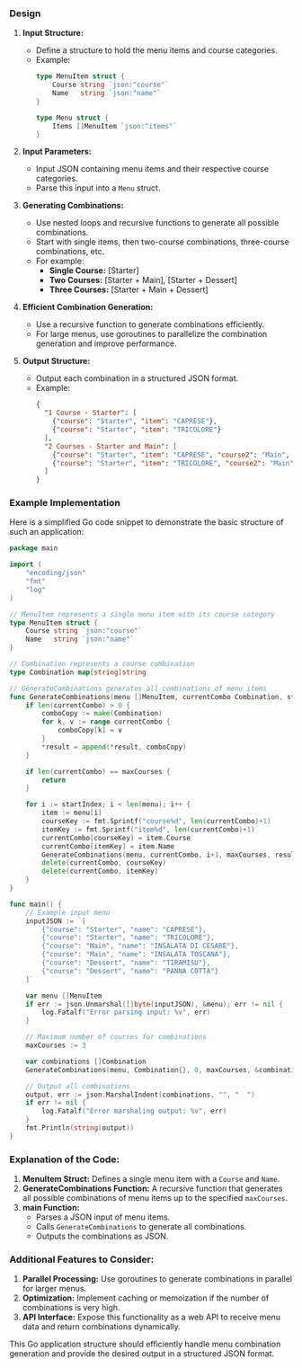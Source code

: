 ###  Design

1. **Input Structure:**
   - Define a structure to hold the menu items and course categories.
   - Example:
     ```go
     type MenuItem struct {
         Course string `json:"course"`
         Name   string `json:"name"`
     }

     type Menu struct {
         Items []MenuItem `json:"items"`
     }
     ```

2. **Input Parameters:**
   - Input JSON containing menu items and their respective course categories.
   - Parse this input into a `Menu` struct.

3. **Generating Combinations:**
   - Use nested loops and recursive functions to generate all possible combinations.
   - Start with single items, then two-course combinations, three-course combinations, etc.
   - For example:
     - **Single Course:** [Starter]
     - **Two Courses:** [Starter + Main], [Starter + Dessert]
     - **Three Courses:** [Starter + Main + Dessert]

4. **Efficient Combination Generation:**
   - Use a recursive function to generate combinations efficiently.
   - For large menus, use goroutines to parallelize the combination generation and improve performance.

5. **Output Structure:**
   - Output each combination in a structured JSON format.
   - Example:
     ```json
     {
       "1 Course - Starter": [
         {"course": "Starter", "item": "CAPRESE"},
         {"course": "Starter", "item": "TRICOLORE"}
       ],
       "2 Courses - Starter and Main": [
         {"course": "Starter", "item": "CAPRESE", "course2": "Main", "item2": "INSALATA DI CESARE"},
         {"course": "Starter", "item": "TRICOLORE", "course2": "Main", "item2": "INSALATA TOSCANA"}
       ]
     }
     ```

### Example Implementation

Here is a simplified Go code snippet to demonstrate the basic structure of such an application:

```go
package main

import (
    "encoding/json"
    "fmt"
    "log"
)

// MenuItem represents a single menu item with its course category
type MenuItem struct {
    Course string `json:"course"`
    Name   string `json:"name"`
}

// Combination represents a course combination
type Combination map[string]string

// GenerateCombinations generates all combinations of menu items
func GenerateCombinations(menu []MenuItem, currentCombo Combination, startIndex int, maxCourses int, result *[]Combination) {
    if len(currentCombo) > 0 {
        comboCopy := make(Combination)
        for k, v := range currentCombo {
            comboCopy[k] = v
        }
        *result = append(*result, comboCopy)
    }

    if len(currentCombo) == maxCourses {
        return
    }

    for i := startIndex; i < len(menu); i++ {
        item := menu[i]
        courseKey := fmt.Sprintf("course%d", len(currentCombo)+1)
        itemKey := fmt.Sprintf("item%d", len(currentCombo)+1)
        currentCombo[courseKey] = item.Course
        currentCombo[itemKey] = item.Name
        GenerateCombinations(menu, currentCombo, i+1, maxCourses, result)
        delete(currentCombo, courseKey)
        delete(currentCombo, itemKey)
    }
}

func main() {
    // Example input menu
    inputJSON := `[
        {"course": "Starter", "name": "CAPRESE"},
        {"course": "Starter", "name": "TRICOLORE"},
        {"course": "Main", "name": "INSALATA DI CESARE"},
        {"course": "Main", "name": "INSALATA TOSCANA"},
        {"course": "Dessert", "name": "TIRAMISU"},
        {"course": "Dessert", "name": "PANNA COTTA"}
    ]`

    var menu []MenuItem
    if err := json.Unmarshal([]byte(inputJSON), &menu); err != nil {
        log.Fatalf("Error parsing input: %v", err)
    }

    // Maximum number of courses for combinations
    maxCourses := 3

    var combinations []Combination
    GenerateCombinations(menu, Combination{}, 0, maxCourses, &combinations)

    // Output all combinations
    output, err := json.MarshalIndent(combinations, "", "  ")
    if err != nil {
        log.Fatalf("Error marshaling output: %v", err)
    }
    fmt.Println(string(output))
}
```

### Explanation of the Code:

1. **MenuItem Struct:** Defines a single menu item with a `Course` and `Name`.
2. **GenerateCombinations Function:** A recursive function that generates all possible combinations of menu items up to the specified `maxCourses`.
3. **main Function:**
   - Parses a JSON input of menu items.
   - Calls `GenerateCombinations` to generate all combinations.
   - Outputs the combinations as JSON.

### Additional Features to Consider:

1. **Parallel Processing:** Use goroutines to generate combinations in parallel for larger menus.
2. **Optimization:** Implement caching or memoization if the number of combinations is very high.
3. **API Interface:** Expose this functionality as a web API to receive menu data and return combinations dynamically.

This Go application structure should efficiently handle menu combination generation and provide the desired output in a structured JSON format.
